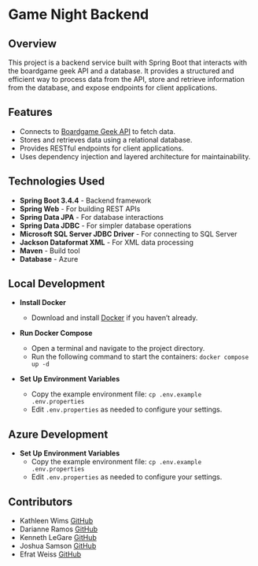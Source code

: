 # Game Night Backend

## Overview
This project is a backend service built with Spring Boot that interacts with the boardgame geek API and a database. It provides a structured and efficient way to process data from the API, store and retrieve information from the database, and expose endpoints for client applications.

## Features
- Connects to [Boardgame Geek API](https://boardgamegeek.com/xmlapi) to fetch data.
- Stores and retrieves data using a relational database.
- Provides RESTful endpoints for client applications.
- Uses dependency injection and layered architecture for maintainability.

## Technologies Used
- **Spring Boot 3.4.4** - Backend framework
- **Spring Web** - For building REST APIs
- **Spring Data JPA** - For database interactions
- **Spring Data JDBC** - For simpler database operations
- **Microsoft SQL Server JDBC Driver** - For connecting to SQL Server
- **Jackson Dataformat XML** - For XML data processing
- **Maven** - Build tool
- **Database** - Azure

## Local Development
- **Install Docker**
    - Download and install [Docker](https://www.docker.com/get-started) if you haven’t already.

- **Run Docker Compose**
    - Open a terminal and navigate to the project directory.
    - Run the following command to start the containers:  `docker compose up -d`

- **Set Up Environment Variables**
    - Copy the example environment file:  `cp .env.example .env.properties`
    - Edit `.env.properties` as needed to configure your settings.

## Azure Development
- **Set Up Environment Variables**
  - Copy the example environment file:  `cp .env.example .env.properties`
  - Edit `.env.properties` as needed to configure your settings.

## Contributors
- Kathleen Wims [GitHub](https://github.com/bewimsical)  
- Darianne Ramos [GitHub](https://github.com/darianne123)  
- Kenneth LeGare [GitHub](https://github.com/DataHiveMind)
- Joshua Samson [GitHub](https://github.com/jsams909)
- Efrat Weiss [GitHub](https://github.com/Wieefi)

